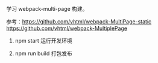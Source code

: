 学习 webpack-multi-page 构建。

参考：https://github.com/vhtml/webpack-MultiPage-static https://github.com/vhtml/webpack-MultiplePage

1. npm start
运行开发环境

2. npm run build
打包发布